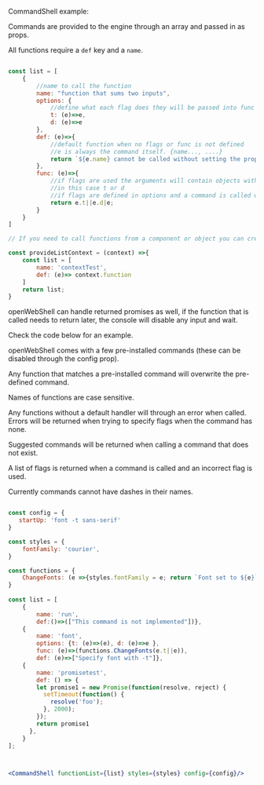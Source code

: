 CommandShell example:

Commands are provided to the engine through an array and passed in as props.

All functions require a `def` key and a `name`. 

```js static

const list = [
    {
        //name to call the function
        name: "function that sums two inputs",
        options: {
            //define what each flag does they will be passed into func below
            t: (e)=>e,
            d: (e)=>e
        },
        def: (e)=>{
            //default function when no flags or func is not defined
            //e is always the command itself. {name..., ....}
            return `${e.name} cannot be called without setting the proper flags` 
        },
        func: (e)=>{
            //if flags are used the arguments will contain objects with their key set to the flag
            //in this case t or d 
            //if flags are defined in options and a command is called with a parameter. the parameter will be passed to this function.
            return e.t||e.d|e;
        }
    }
]

// If you need to call functions from a component or object you can create the list like this, and pass in the context that is needed.

const provideListContext = (context) =>{
    const list = [
        name: 'contextTest',
        def: (e)=> context.function
    ]
    return list;
}

```

openWebShell can handle returned promises as well, if the function that is called needs to return later, the console will disable any input and wait.

Check the code below for an example.

openWebShell comes with a few pre-installed commands (these can be disabled through the config prop).

Any function that matches a pre-installed command will overwrite the pre-defined command. 

Names of functions are case sensitive.

Any functions without a default handler will through an error when called. Errors will be returned when trying to specify flags when the command has none.

Suggested commands will be returned when calling a command that does not exist.

A list of flags is returned when a command is called and an incorrect flag is used.

Currently commands cannot have dashes in their names.

```jsx inside Markdown

const config = {
   startUp: 'font -t sans-serif'
}

const styles = {
    fontFamily: 'courier',
}

const functions = {
    ChangeFonts: (e =>{styles.fontFamily = e; return `Font set to ${e}`})
}
 
const list = [
    {
        name: 'run', 
        def:()=>(["This command is not implemented"])},
    {
        name: 'font', 
        options: {t: (e)=>(e), d: (e)=>e }, 
        func: (e)=>(functions.ChangeFonts(e.t||e)), 
        def: (e)=>["Specify font with -t"]},
    {  
        name: 'promisetest',
        def: () => {
        let promise1 = new Promise(function(resolve, reject) {
          setTimeout(function() {
            resolve('foo');
          }, 2000);
        });
        return promise1
      },
    }
];



<CommandShell functionList={list} styles={styles} config={config}/>
```